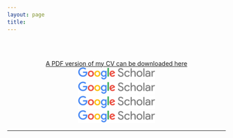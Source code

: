 ```yaml
---
layout: page
title: 
---
```



<br/><br/>

<div align="center">
<a href="https://drive.google.com/file/d/1Y05xrfp0MGWZ1RU74OK2riyhWVXk39ve/view?usp=sharing" target="_blank">A PDF version of my CV can be downloaded here</a> 
</div>

<div align="center">
<a href="https://scholar.google.com/citations?user=uWmNwTAAAAAJ&hl=en" target="_blank"><img src="/img/scholar_logo_64dp.png" alt="Google Scholar" height="30"></a>
</div>

<div align="center">
<a href="https://scholar.google.com/citations?user=uWmNwTAAAAAJ&hl=en" target="_blank"><img src="/img/scholar_logo_64dp.png" alt="Google Scholar" height="30"></a>
</div>

<div align="center">
<a href="https://scholar.google.com/citations?user=uWmNwTAAAAAJ&hl=en" target="_blank"><img src="/img/scholar_logo_64dp.png" alt="Google Scholar" height="30"></a>
</div>

<div align="center">
<a href="https://scholar.google.com/citations?user=uWmNwTAAAAAJ&hl=en" target="_blank"><img src="/img/scholar_logo_64dp.png" alt="Google Scholar" height="30"></a>
</div>

----
